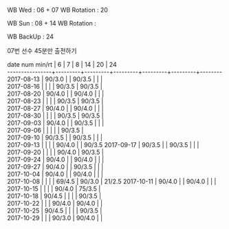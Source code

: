WB Wed      : 06 + 07
WB Rotation :      20

WB Sun      : 08 + 14
WB Rotation : 

WB BackUp   : 24

07번 선수 45분만 출전하기

date num min/rt |    6    |    7    |    8    |    14   |    20   |   24   
----------------+---------+---------+---------+---------+---------+--------
2017-08-13      |  90/3.0 |         |  90/3.5 |         |         |        
2017-08-16      |         |         |         |  90/3.5 |  90/3.5 |        
2017-08-20      |  90/4.0 |         |  90/4.0 |         |         |        
2017-08-23      |         |         |         |  90/3.5 |  90/3.5 |        
2017-08-27      |  90/4.0 |         |  90/4.0 |         |         |        
2017-08-30      |         |         |         |  90/3.5 |  90/3.5 |        
2017-09-03      |  90/4.0 |         |  90/3.5 |         |         |        
2017-09-06      |         |         |         |         |  90/3.5 |        
2017-09-10      |  90/3.5 |         |  90/3.5 |         |         |        
2017-09-13      |         |         |         |  90/4.0 |         |  90/3.5
2017-09-17      |  90/3.5 |         |  90/3.5 |         |         |        
2017-09-20      |         |         |         |  90/4.0 |  90/3.5 |        
2017-09-24      |  90/4.0 |         |  90/4.0 |         |         |        
2017-09-27      |  90/4.0 |         |  90/3.5 |         |         |        
2017-10-04      |  90/4.0 |         |  90/4.0 |         |         |        
2017-10-08      |         |         |         |  69/4.5 |  90/3.0 |  21/2.5
2017-10-11      |  90/4.0 |         |  90/4.0 |         |         |        
2017-10-15      |         |         |         |  90/4.0 |  75/3.5 |        
2017-10-18      |  90/4.5 |         |         |         |  90/3.5 |        
2017-10-22      |         |         |  90/4.0 |  90/4.0 |         |        
2017-10-25      |  90/4.5 |         |         |         |  90/3.5 |        
2017-10-29      |         |         |  90/3.0 |  90/4.0 |         |        
